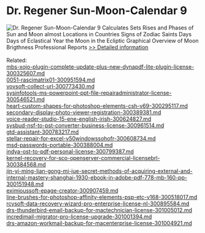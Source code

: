 # Dr. Regener Sun-Moon-Calendar 9
![Dr. Regener Sun-Moon-Calendar 9](https://mycommerce.akamaized.net/api/pimages/P187603/BIG/187603.GIF)
Calculates Sets Rises and Phases of Sun and Moon almost Locations in Countries Signs of Zodiac Saints Days Days of Eclastical Year the Moon in the Ecliptic Graphical Overview of Moon Brigthness Professional Reports
[>> Detailed information](https://secure.shareit.com/shareit/product.html?productid=187603&affiliateid=200057808)<br/><br/>Related:
<br />[mbs-xojo-plugin-complete-update-plus-new-dynapdf-lite-plugin-license-300325607.md](https://github.com/downloadplanet/downloadplanet/blob/main/mbs-xojo-plugin-complete-update-plus-new-dynapdf-lite-plugin-license-300325607.md)<br />[0051-rascimatrix01-300951594.md](https://github.com/downloadplanet/downloadplanet/blob/main/0051-rascimatrix01-300951594.md)<br />[vovsoft-collect-url-300773430.md](https://github.com/downloadplanet/downloadplanet/blob/main/vovsoft-collect-url-300773430.md)<br />[sysinfotools-ms-powerpoint-ppt-file-repairadministrator-license-300546521.md](https://github.com/downloadplanet/downloadplanet/blob/main/sysinfotools-ms-powerpoint-ppt-file-repairadministrator-license-300546521.md)<br />[heart-custom-shapes-for-photoshop-elements-csh-v69-300295117.md](https://github.com/downloadplanet/downloadplanet/blob/main/heart-custom-shapes-for-photoshop-elements-csh-v69-300295117.md)<br />[secondary-display-photo-viewer-registration-300389381.md](https://github.com/downloadplanet/downloadplanet/blob/main/secondary-display-photo-viewer-registration-300389381.md)<br />[voice-reader-studio-15-ene-english-irish-300624827.md](https://github.com/downloadplanet/downloadplanet/blob/main/voice-reader-studio-15-ene-english-irish-300624827.md)<br />[sysbud-nsf-to-pst-converter-business-license-300961514.md](https://github.com/downloadplanet/downloadplanet/blob/main/sysbud-nsf-to-pst-converter-business-license-300961514.md)<br />[gtd-assistant-300783217.md](https://github.com/downloadplanet/downloadplanet/blob/main/gtd-assistant-300783217.md)<br />[stellar-repair-for-excel-v50windowssohofr-300608734.md](https://github.com/downloadplanet/downloadplanet/blob/main/stellar-repair-for-excel-v50windowssohofr-300608734.md)<br />[msd-passwords-portable-300388004.md](https://github.com/downloadplanet/downloadplanet/blob/main/msd-passwords-portable-300388004.md)<br />[indya-ost-to-pdf-personal-license-300799387.md](https://github.com/downloadplanet/downloadplanet/blob/main/indya-ost-to-pdf-personal-license-300799387.md)<br />[kernel-recovery-for-sco-openserver-commercial-licensebrl-300384568.md](https://github.com/downloadplanet/downloadplanet/blob/main/kernel-recovery-for-sco-openserver-commercial-licensebrl-300384568.md)<br />[jin-yi-ming-lian-gong-mi-jue-secret-methods-of-acquiring-external-and-internal-mastery-shanghai-1930-ebook-in-adobe-pdf-778-mb-160-pp-300151948.md](https://github.com/downloadplanet/downloadplanet/blob/main/jin-yi-ming-lian-gong-mi-jue-secret-methods-of-acquiring-external-and-internal-mastery-shanghai-1930-ebook-in-adobe-pdf-778-mb-160-pp-300151948.md)<br />[eximioussoft-epage-creator-300907459.md](https://github.com/downloadplanet/downloadplanet/blob/main/eximioussoft-epage-creator-300907459.md)<br />[line-brushes-for-photoshop-affinity-elements-psp-etc-v168-300518017.md](https://github.com/downloadplanet/downloadplanet/blob/main/line-brushes-for-photoshop-affinity-elements-psp-etc-v168-300518017.md)<br />[rcysoft-data-recovery-wizard-pro-enterprise-license-nl-300895584.md](https://github.com/downloadplanet/downloadplanet/blob/main/rcysoft-data-recovery-wizard-pro-enterprise-license-nl-300895584.md)<br />[drs-thunderbird-email-backup-for-mactechnician-license-301005012.md](https://github.com/downloadplanet/downloadplanet/blob/main/drs-thunderbird-email-backup-for-mactechnician-license-301005012.md)<br />[incredimail-migrator-pro-license-upgrade-301001394.md](https://github.com/downloadplanet/downloadplanet/blob/main/incredimail-migrator-pro-license-upgrade-301001394.md)<br />[drs-amazon-workmail-backup-for-macenterprise-license-301004921.md](https://github.com/downloadplanet/downloadplanet/blob/main/drs-amazon-workmail-backup-for-macenterprise-license-301004921.md)